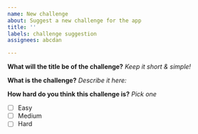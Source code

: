 ```yaml
---
name: New challenge
about: Suggest a new challenge for the app
title: ''
labels: challenge suggestion
assignees: abcdan

---
```


**What will the title be of the challenge?** 
_Keep it short & simple!_

**What is the challenge?** 
_Describe it here:_

**How hard do you think this challenge is?** _Pick one_
- [ ] Easy
- [ ] Medium
- [ ] Hard
